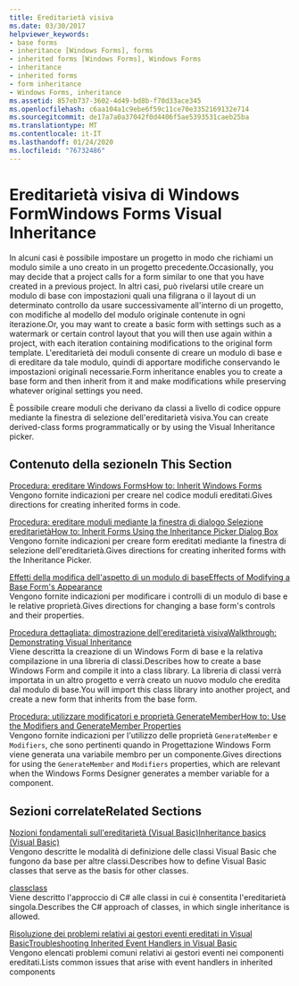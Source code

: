 ```yaml
---
title: Ereditarietà visiva
ms.date: 03/30/2017
helpviewer_keywords:
- base forms
- inheritance [Windows Forms], forms
- inherited forms [Windows Forms], Windows Forms
- inheritance
- inherited forms
- form inheritance
- Windows Forms, inheritance
ms.assetid: 857eb737-3602-4d49-bd8b-f70d33ace345
ms.openlocfilehash: c6aa104a1c9ebe6f59c11ce70e3352169132e714
ms.sourcegitcommit: de17a7a0a37042f0d4406f5ae5393531caeb25ba
ms.translationtype: MT
ms.contentlocale: it-IT
ms.lasthandoff: 01/24/2020
ms.locfileid: "76732486"
---
```

# <a name="windows-forms-visual-inheritance"></a><span data-ttu-id="4a647-102">Ereditarietà visiva di Windows Form</span><span class="sxs-lookup"><span data-stu-id="4a647-102">Windows Forms Visual Inheritance</span></span>
<span data-ttu-id="4a647-103">In alcuni casi è possibile impostare un progetto in modo che richiami un modulo simile a uno creato in un progetto precedente.</span><span class="sxs-lookup"><span data-stu-id="4a647-103">Occasionally, you may decide that a project calls for a form similar to one that you have created in a previous project.</span></span> <span data-ttu-id="4a647-104">In altri casi, può rivelarsi utile creare un modulo di base con impostazioni quali una filigrana o il layout di un determinato controllo da usare successivamente all'interno di un progetto, con modifiche al modello del modulo originale contenute in ogni iterazione.</span><span class="sxs-lookup"><span data-stu-id="4a647-104">Or, you may want to create a basic form with settings such as a watermark or certain control layout that you will then use again within a project, with each iteration containing modifications to the original form template.</span></span> <span data-ttu-id="4a647-105">L'ereditarietà dei moduli consente di creare un modulo di base e di ereditare da tale modulo, quindi di apportare modifiche conservando le impostazioni originali necessarie.</span><span class="sxs-lookup"><span data-stu-id="4a647-105">Form inheritance enables you to create a base form and then inherit from it and make modifications while preserving whatever original settings you need.</span></span>  
  
 <span data-ttu-id="4a647-106">È possibile creare moduli che derivano da classi a livello di codice oppure mediante la finestra di selezione dell'ereditarietà visiva.</span><span class="sxs-lookup"><span data-stu-id="4a647-106">You can create derived-class forms programmatically or by using the Visual Inheritance picker.</span></span>  
  
## <a name="in-this-section"></a><span data-ttu-id="4a647-107">Contenuto della sezione</span><span class="sxs-lookup"><span data-stu-id="4a647-107">In This Section</span></span>  
 [<span data-ttu-id="4a647-108">Procedura: ereditare Windows Forms</span><span class="sxs-lookup"><span data-stu-id="4a647-108">How to: Inherit Windows Forms</span></span>](how-to-inherit-windows-forms.md)  
 <span data-ttu-id="4a647-109">Vengono fornite indicazioni per creare nel codice moduli ereditati.</span><span class="sxs-lookup"><span data-stu-id="4a647-109">Gives directions for creating inherited forms in code.</span></span>  
  
 [<span data-ttu-id="4a647-110">Procedura: ereditare moduli mediante la finestra di dialogo Selezione ereditarietà</span><span class="sxs-lookup"><span data-stu-id="4a647-110">How to: Inherit Forms Using the Inheritance Picker Dialog Box</span></span>](how-to-inherit-forms-using-the-inheritance-picker-dialog-box.md)  
 <span data-ttu-id="4a647-111">Vengono fornite indicazioni per creare form ereditati mediante la finestra di selezione dell'ereditarietà.</span><span class="sxs-lookup"><span data-stu-id="4a647-111">Gives directions for creating inherited forms with the Inheritance Picker.</span></span>  
  
 [<span data-ttu-id="4a647-112">Effetti della modifica dell'aspetto di un modulo di base</span><span class="sxs-lookup"><span data-stu-id="4a647-112">Effects of Modifying a Base Form's Appearance</span></span>](effects-of-modifying-base-form-appearance.md)  
 <span data-ttu-id="4a647-113">Vengono fornite indicazioni per modificare i controlli di un modulo di base e le relative proprietà.</span><span class="sxs-lookup"><span data-stu-id="4a647-113">Gives directions for changing a base form's controls and their properties.</span></span>  
  
 [<span data-ttu-id="4a647-114">Procedura dettagliata: dimostrazione dell'ereditarietà visiva</span><span class="sxs-lookup"><span data-stu-id="4a647-114">Walkthrough: Demonstrating Visual Inheritance</span></span>](walkthrough-demonstrating-visual-inheritance.md)  
 <span data-ttu-id="4a647-115">Viene descritta la creazione di un Windows Form di base e la relativa compilazione in una libreria di classi.</span><span class="sxs-lookup"><span data-stu-id="4a647-115">Describes how to create a base Windows Form and compile it into a class library.</span></span> <span data-ttu-id="4a647-116">La libreria di classi verrà importata in un altro progetto e verrà creato un nuovo modulo che eredita dal modulo di base.</span><span class="sxs-lookup"><span data-stu-id="4a647-116">You will import this class library into another project, and create a new form that inherits from the base form.</span></span>  
  
 [<span data-ttu-id="4a647-117">Procedura: utilizzare modificatori e proprietà GenerateMember</span><span class="sxs-lookup"><span data-stu-id="4a647-117">How to: Use the Modifiers and GenerateMember Properties</span></span>](how-to-use-the-modifiers-and-generatemember-properties.md)  
 <span data-ttu-id="4a647-118">Vengono fornite indicazioni per l'utilizzo delle proprietà `GenerateMember` e `Modifiers`, che sono pertinenti quando in Progettazione Windows Form viene generata una variabile membro per un componente.</span><span class="sxs-lookup"><span data-stu-id="4a647-118">Gives directions for using the `GenerateMember` and `Modifiers` properties, which are relevant when the Windows Forms Designer generates a member variable for a component.</span></span>  
  
## <a name="related-sections"></a><span data-ttu-id="4a647-119">Sezioni correlate</span><span class="sxs-lookup"><span data-stu-id="4a647-119">Related Sections</span></span>  
 [<span data-ttu-id="4a647-120">Nozioni fondamentali sull'ereditarietà (Visual Basic)</span><span class="sxs-lookup"><span data-stu-id="4a647-120">Inheritance basics (Visual Basic)</span></span>](../../../visual-basic/programming-guide/language-features/objects-and-classes/inheritance-basics.md)  
 <span data-ttu-id="4a647-121">Vengono descritte le modalità di definizione delle classi Visual Basic che fungono da base per altre classi.</span><span class="sxs-lookup"><span data-stu-id="4a647-121">Describes how to define Visual Basic classes that serve as the basis for other classes.</span></span>  
  
 [<span data-ttu-id="4a647-122">class</span><span class="sxs-lookup"><span data-stu-id="4a647-122">class</span></span>](../../../csharp/language-reference/keywords/class.md)  
 <span data-ttu-id="4a647-123">Viene descritto l'approccio di C# alle classi in cui è consentita l'ereditarietà singola.</span><span class="sxs-lookup"><span data-stu-id="4a647-123">Describes the C# approach of classes, in which single inheritance is allowed.</span></span>  
  
 [<span data-ttu-id="4a647-124">Risoluzione dei problemi relativi ai gestori eventi ereditati in Visual Basic</span><span class="sxs-lookup"><span data-stu-id="4a647-124">Troubleshooting Inherited Event Handlers in Visual Basic</span></span>](../../../visual-basic/programming-guide/language-features/events/troubleshooting-inherited-event-handlers.md)  
 <span data-ttu-id="4a647-125">Vengono elencati problemi comuni relativi ai gestori eventi nei componenti ereditati.</span><span class="sxs-lookup"><span data-stu-id="4a647-125">Lists common issues that arise with event handlers in inherited components</span></span>
